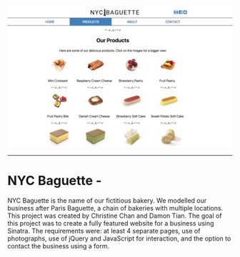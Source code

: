 ![NYC Baguette Screenshot](/public/nyc_baguette_github1.jpg)
***

# NYC Baguette -
NYC Baguette is the name of our fictitious bakery. We modelled our business after Paris Baguette, a chain of bakeries with multiple locations. This project was created by Christine Chan and Damon Tian. The goal of this project was to create a fully featured website for a business using Sinatra. The requirements were: at least 4 separate pages, use of photographs, use of jQuery and JavaScript for interaction, and the option to contact the business using  a form. 
